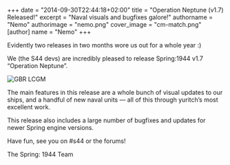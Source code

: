 +++
date = "2014-09-30T22:44:18+02:00"
title = "Operation Neptune (v1.7) Released!"
excerpt = "Naval visuals and bugfixes galore!"
authorname = "Nemo"
authorimage = "nemo.png"
cover_image = "cm-match.png"
[author]
name = "Nemo"
+++

Evidently two releases in two months wore us out for a whole year :)

We (the S44 devs) are incredibly pleased to release Spring:1944 v1.7 “Operation
Neptune”.

![GBR LCGM](gbr-lcgm.jpg)

The main features in this release are a whole bunch of visual updates to our
ships, and a handful of new naval units — all of this through yuritch’s most
excellent work.

This release also includes a large number of bugfixes and updates for newer
Spring engine versions.

Have fun, see you on #s44 or the forums!

The Spring: 1944 Team
